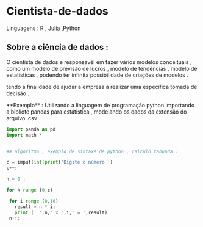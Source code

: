 # Cientista-de-dados
 Linguagens : R , Julia ,Python

## Sobre a ciência de dados :

<p> O cientista de dados e responsavél em fazer vários modelos conceituais , como um modelo de previsão de lucros , modelo de tendências , modelo de estatisticas ,  podendo ter infinita possibilidade de criações de modelos .</p>
<p>
tendo a finalidade de ajudar a empresa a realizar uma especifica tomada de decisão . </p>

<p> **Exemplo** : Utilizando a linguagem de programação python importando a bibliote pandas para estátistica , modelando os dados da extensão do arquivo .csv </p>

```python 
import panda as pd 
import math * 

```

```python

## algoritmo , exemplo de sintaxe de python , calculo tabuada : 

c = imput(int(print('Digite o número ') 
c++;

n = 0 ;

for k range (0,c) 

 for i range (0,10)
   result = n * i;
   print (' ',n,' x ',i,' = ',result)
 n++; 




```

